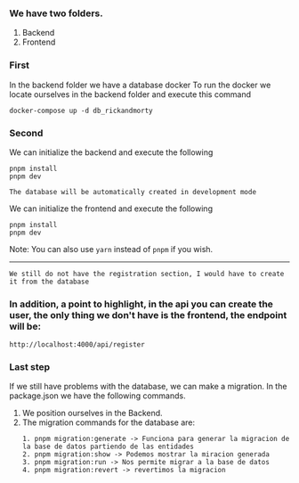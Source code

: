 ### We have two folders.
  1. Backend
  2. Frontend

### First
In the backend folder we have a database docker To run the docker we locate ourselves in the backend folder and execute this command
```
docker-compose up -d db_rickandmorty
```

### Second
We can initialize the backend and execute the following
```
pnpm install
pnpm dev
```

``
The database will be automatically created in development mode
``

We can initialize the frontend and execute the following
```
pnpm install
pnpm dev
```

Note: You can also use ``yarn`` instead of ``pnpm`` if you wish.

----------------------------------------------------------------
``We still do not have the registration section, I would have to create it from the database``

### In addition, a point to highlight, in the api you can create the user, the only thing we don't have is the frontend, the endpoint will be: 
``http://localhost:4000/api/register``


### Last step

If we still have problems with the database, we can make a migration. In the package.json we have the following commands.

1. We position ourselves in the Backend.
2. The migration commands for the database are:
    ```
    1. pnpm migration:generate -> Funciona para generar la migracion de la base de datos partiendo de las entidades
    2. pnpm migration:show -> Podemos mostrar la miracion generada
    3. pnpm migration:run -> Nos permite migrar a la base de datos
    4. pnpm migration:revert -> revertimos la migracion
    ```


